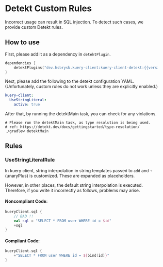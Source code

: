 # Detekt Custom Rules

Incorrect usage can result in SQL injection. To detect such cases, we provide custom Detekt rules.

## How to use

First, please add it as a dependency in `detektPlugin`.

```kotlin
dependencies {
    detektPlugins("dev.hsbrysk.kuery-client:kuery-client-detekt:{{version}}")
}
```

Next, please add the following to the detekt configuration YAML.
(Unfortunately, custom rules do not work unless they are explicitly enabled.)

```yaml
kuery-client:
  UseStringLiteral:
    active: true
```

After that, by running the detektMain task, you can check for any violations.

```shell
# Please run the detektMain task, as type resolution is being used.
# ref: https://detekt.dev/docs/gettingstarted/type-resolution/
./gradlew detektMain
```

## Rules

### UseStringLiteralRule

In kuery client, string interpolation in string templates passed to `add` and `+`(unaryPlus) is customized. These are
expanded as placeholders.

However, in other places, the default string interpolation is executed.
Therefore, if you write it incorrectly as follows, problems may arise.

#### Noncompliant Code:

```kotlin
kueryClient.sql {
    // BAD !!
    val sql = "SELECT * FROM user WHERE id = $id"
    +sql
}
```

#### Compliant Code:

```kotlin
kueryClient.sql {
    +"SELECT * FROM user WHERE id = ${bind(id)}"
}
```
